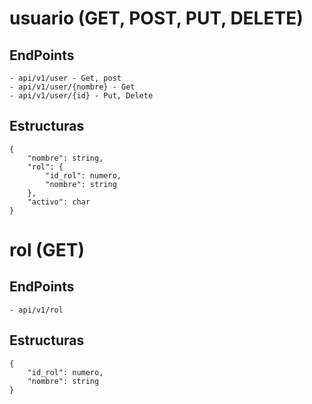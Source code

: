 # usuario (GET, POST, PUT, DELETE)
 ## EndPoints
	- api/v1/user - Get, post
	- api/v1/user/{nombre} - Get
	- api/v1/user/{id} - Put, Delete
 ## Estructuras
	{
		"nombre": string,
		"rol": {
			"id_rol": numero,
			"nombre": string
		},
		"activo": char
	}

# rol (GET)
 ## EndPoints
	- api/v1/rol
 ## Estructuras
	{
		"id_rol": numero,
		"nombre": string
	}
